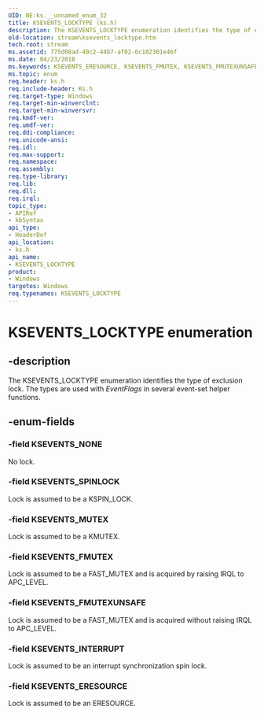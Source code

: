 ```yaml
---
UID: NE:ks.__unnamed_enum_32
title: KSEVENTS_LOCKTYPE (ks.h)
description: The KSEVENTS_LOCKTYPE enumeration identifies the type of exclusion lock. The types are used with EventFlags in several event-set helper functions.
old-location: stream\ksevents_locktype.htm
tech.root: stream
ms.assetid: 775d08ad-40c2-44b7-af02-6c182301e46f
ms.date: 04/23/2018
ms.keywords: KSEVENTS_ERESOURCE, KSEVENTS_FMUTEX, KSEVENTS_FMUTEXUNSAFE, KSEVENTS_INTERRUPT, KSEVENTS_LOCKTYPE, KSEVENTS_LOCKTYPE enumeration [Streaming Media Devices], KSEVENTS_MUTEX, KSEVENTS_NONE, KSEVENTS_SPINLOCK, ks-struct_293dbf13-1dbe-478e-83fb-d38e17e4a697.xml, ks/KSEVENTS_ERESOURCE, ks/KSEVENTS_FMUTEX, ks/KSEVENTS_FMUTEXUNSAFE, ks/KSEVENTS_INTERRUPT, ks/KSEVENTS_LOCKTYPE, ks/KSEVENTS_MUTEX, ks/KSEVENTS_NONE, ks/KSEVENTS_SPINLOCK, stream.ksevents_locktype
ms.topic: enum
req.header: ks.h
req.include-header: Ks.h
req.target-type: Windows
req.target-min-winverclnt: 
req.target-min-winversvr: 
req.kmdf-ver: 
req.umdf-ver: 
req.ddi-compliance: 
req.unicode-ansi: 
req.idl: 
req.max-support: 
req.namespace: 
req.assembly: 
req.type-library: 
req.lib: 
req.dll: 
req.irql: 
topic_type:
- APIRef
- kbSyntax
api_type:
- HeaderDef
api_location:
- ks.h
api_name:
- KSEVENTS_LOCKTYPE
product:
- Windows
targetos: Windows
req.typenames: KSEVENTS_LOCKTYPE
---
```


# KSEVENTS_LOCKTYPE enumeration


## -description


The KSEVENTS_LOCKTYPE enumeration identifies the type of exclusion lock. The types are used with <i>EventFlags</i> in several event-set helper functions.


## -enum-fields




### -field KSEVENTS_NONE

No lock.


### -field KSEVENTS_SPINLOCK

Lock is assumed to be a KSPIN_LOCK.


### -field KSEVENTS_MUTEX

Lock is assumed to be a KMUTEX.


### -field KSEVENTS_FMUTEX

Lock is assumed to be a FAST_MUTEX and is acquired by raising IRQL to APC_LEVEL.


### -field KSEVENTS_FMUTEXUNSAFE

Lock is assumed to be a FAST_MUTEX and is acquired without raising IRQL to APC_LEVEL.


### -field KSEVENTS_INTERRUPT

Lock is assumed to be an interrupt synchronization spin lock.


### -field KSEVENTS_ERESOURCE

Lock is assumed to be an ERESOURCE.

